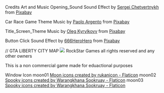 Credits Art and Music
Opening_Sound
Sound Effect by <a href="https://pixabay.com/users/sergequadrado-24990007/?utm_source=link-attribution&utm_medium=referral&utm_campaign=music&utm_content=21091">Sergei Chetvertnykh</a> from <a href="https://pixabay.com//?utm_source=link-attribution&utm_medium=referral&utm_campaign=music&utm_content=21091">Pixabay</a>

Car Race Game Theme
Music by <a href="https://pixabay.com/users/paoloargento-38603296/?utm_source=link-attribution&utm_medium=referral&utm_campaign=music&utm_content=164472">Paolo Argento</a> from <a href="https://pixabay.com//?utm_source=link-attribution&utm_medium=referral&utm_campaign=music&utm_content=164472">Pixabay</a>

Title_Screen_Theme
Music by <a href="https://pixabay.com/users/music_for_videos-26992513/?utm_source=link-attribution&utm_medium=referral&utm_campaign=music&utm_content=112624">Oleg Kyrylkovv</a> from <a href="https://pixabay.com//?utm_source=link-attribution&utm_medium=referral&utm_campaign=music&utm_content=112624">Pixabay</a>




Button Click 
Sound Effect by <a href="https://pixabay.com/users/666herohero-25759907/?utm_source=link-attribution&utm_medium=referral&utm_campaign=music&utm_content=21156">666HeroHero</a> from <a href="https://pixabay.com//?utm_source=link-attribution&utm_medium=referral&utm_campaign=music&utm_content=21156">Pixabay</a>

// GTA LIBERTY CITY MAP <image src= "GroupGame/src/images/GTA1_HD_Liberty_City MAP.png">
    RockStar Games all rights reserved and any other owners

This is a non commercial game made for eduactional purposes 

Window Icon
moon01
<a href="https://www.flaticon.com/free-icons/moon" title="moon icons">Moon icons created by rukanicon - Flaticon</a>
moon02
<a href="https://www.flaticon.com/free-icons/spooky" title="spooky icons">Spooky icons created by Warangkhana Sookruay - Flaticon</a>
moon03
<a href="https://www.flaticon.com/free-icons/spooky" title="spooky icons">Spooky icons created by Warangkhana Sookruay - Flaticon</a>